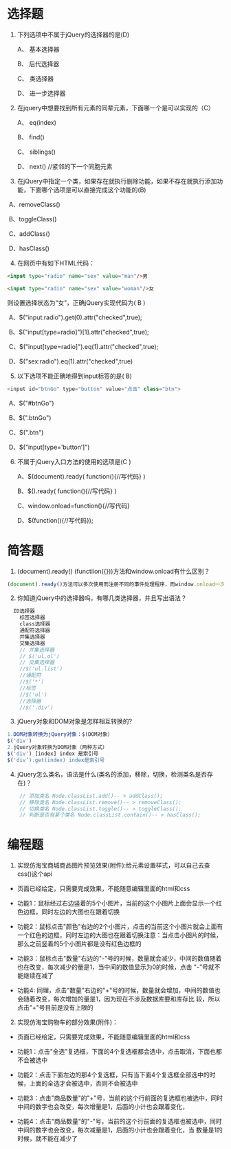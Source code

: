 # 选择题

1. 下列选项中不属于jQuery的选择器的是(D)

   A、 基本选择器	

   B、 后代选择器	

   C、 类选择器	

   D、 进一步选择器

2. 在jquery中想要找到所有元素的同辈元素，下面哪一个是可以实现的（C）

   A、 eq(index)

   B、 find()	 

   C、 siblings() 

   D、 next() 	 //紧邻的下一个同胞元素

3. 在jQuery中指定一个类，如果存在就执行删除功能，如果不存在就执行添加功能，下面哪个选项是可以直接完成这个功能的(B)

​      A、removeClass()

​      B、toggleClass()

​      C、addClass()

​      D、hasClass()	 

4. 在网页中有如下HTML代码：
```html
<input type="radio" name="sex" value="man"/>男

<input type="radio" name="sex" value="woman"/>女
```

则设置选择状态为“女”，正确jQuery实现代码为(  B  )

​      A、$("input:radio").get(0).attr("checked",true);

​      B、$("input[type=radio]")[1].attr("checked",true);

​      C、$("input[type=radio]").eq(1).attr("checked",true);

​      D、$("sex:radio").eq(1).attr("checked",true)

5. 以下选项不能正确地得到input标签的是( B) 
```js
<input id="btnGo" type="button" value="点击" class="btn">

```
​      A、$("#btnGo") 

​      B、$(".btnGo") 

​      C、$(".btn") 

​      D、$("input[type=’button’]")	 

6. 不属于jQuery入口方法的使用的选项是(C )

   A、$(document).ready( function(){//写代码} )

   B、$().ready( function(){//写代码} )

   C、window.onload=function(){//写代码} 

   D、$(function(){//写代码}); 

# 简答题

1. (document).ready() (functiion({}))方法和window.onload有什么区别？
```js
(document).ready()方法可以多次使用而注册不同的事件处理程序，而window.onload一次只能保存对一个函数的引用，多次绑定函数只会覆盖前面的函数。

```

2. 你知道jQuery中的选择器吗，有哪几类选择器，并且写出语法？
```js
  ID选择器 
    标签选择器
    class选择器
    通配符选择器
    并集选择器
    交集选择器
    // 并集选择器
    // $('ul,ol')
    // 交集选择器
    //$('ul.list')
    //通配符
    //$('*')
    //标签
    //$('ul')
    //选择器
    //$('.div')
```

3. jQuery对象和DOM对象是怎样相互转换的?
```js
1.DOM对象转换为jQuery对象：$(DOM对象）
$('div')
2.jQuery对象转换为DOM对象（两种方式）
$('div') [index] index 是索引号
$('div’).get(index) index是索引号
```

4. jQuery怎么类名，语法是什么(类名的添加，移除，切换，检测类名是否存在)？
```js
    // 添加类名 Node.classList.add()-- > addClass();
    // 移除类名 Node.classList.remove()-- > removeClass();
    // 切换类名 Node.classList.toggle()-- > toggleClass();
    // 判断是否有某个类名 Node.classList.contain()-- > hasClass();
```


# 编程题

1.  实现仿淘宝商城商品图片预览效果(附件):给元素设置样式，可以自己去查css()这个api

- 页面已经给定，只需要完成效果，不能随意编辑里面的html和css

- 功能1：鼠标经过右边竖着的5个小图片，当前的这个小图片上面会显示一个红色边框，同时左边的大图也在跟着切换

- 功能2：鼠标点击"颜色"右边的2个小图片，点击的当前这个小图片就会上面有一个红色的边框，同时左边的大图也在跟着切换
  ​     注意：当点击小图片的时候，那么之前竖着的5个小图片都是没有红色边框的

- 功能3：鼠标点击"数量"右边的"-"号的时候，数量就会减少，中间的数值随着也在改变，每次减少的量是1，当中间的数值显示为0的时候，点击 "-"号就不能继续在减了

- 功能4: 同理，点击"数量"右边的"+"号的时候，数量就会增加，中间的数值也会随着改变，每次增加的量是1，因为现在不涉及数据库要和库存比 较，所以点击"+"号目前是没有上限的




2. 实现仿淘宝购物车的部分效果(附件)：

- 页面已经给定，只需要完成效果，不能随意编辑里面的html和css

- 功能1：点击"全选"复选框，下面的4个复选框都会选中，点击取消，下面也都不会被选中

- 功能2：点击下面左边的那4个复选框，只有当下面4个复选框全部选中的时候，上面的全选才会被选中，否则不会被选中

- 功能3：点击"商品数量"的"+"号，当前的这个行前面的复选框也被选中，同时中间的数字也会改变，每次增量是1，后面的小计也会跟着变化，

- 功能4：点击"商品数量"的"-"号，当前的这个行前面的复选框也被选中，同时中间的数字也会改变，每次减量是1，后面的小计也会跟着变化，当 数量是1的时候，就不能在减少了


  ​

